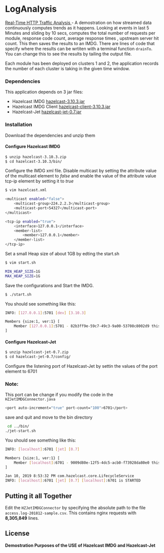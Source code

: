 # LogAnalysis

[Real-Time HTTP Traffic Analysis ](./src/com/ben/mscit) - A demostration on how streamed data continuously computes trends as it happens. Looking at events in last 5 Minutes and sliding by 10 secs,
computes the total number of requests per module, response code count, average response times , upstream server hit count. This then saves the results to an IMDG. There are lines of code that specify where the results can be wrtiten  with a terminal function `drainTo`. You can change this to see the results by tailing the output file.

Each module has been deployed on clusters 1 and 2, the application records the number of each cluster is taking in the given time window.

### Dependencies 
This application depends on 3 jar files:
- Hazelcast IMDG [hazelcast-3.10.3.jar](https://hazelcast.org/download/)
- Hazelcast IMDG Client [hazelcast-client-3.10.3.jar](https://jet.hazelcast.org/download/)
- Hazelcast-Jet [hazelcast-jet-0.7.jar](https://jet.hazelcast.org/download/)

### Installation
Download the dependencies and unzip them

#### Configure Hazelcast IMDG
```sh
$ unzip hazelcast-3.10.3.zip
$ cd hazelcast-3.10.3/bin/
```
Configure the IMDG xml file. Disable multicast by setting the attribute value of the multicast element to *false* and enable the value of the attribute value tcp-ip element by setting it to *true*
```sh
$ vim hazelcast.xml

<multicast enabled="false">
    <multicast-group>224.2.2.3</multicast-group>
    <multicast-port>54327</multicast-port>
</multicast>

<tcp-ip enabled="true">
    <interface>127.0.0.1</interface>
    <member-list>
        <member>127.0.0.1</member>
    </member-list>
</tcp-ip>
```
Set a small Heap size of about 1GB by edting the start.sh
```sh
$ vim start.sh

MIN_HEAP_SIZE=1G
MAX_HEAP_SIZE=1G

```
Save the configurations and Start the IMDG.
```sh
$ ./start.sh
```
You should see something like this:
```sh
INFO: [127.0.0.1]:5701 [dev] [3.10.3] 

Members {size:1, ver:1} [
	Member [127.0.0.1]:5701 - 82b3ff9e-59c7-49c3-9a00-53708c8002d9 this
]
```

#### Configure Hazelcast-Jet

```sh
$ unzip hazelcast-jet-0.7.zip 
$ cd hazelcast-jet-0.7/config/
```
Configure the listening port of Hazelcast-Jet by settin the values of the port element to 6701

### Note: 
This port can be change if you modify the code in the `HZJetIMDGConnector.java`
```sh
<port auto-increment="true" port-count="100">6701</port>
```
save and quit and move to the bin directory
```sh
 cd ../bin/
./jet-start.sh
```

You should see something like this:
```sh
INFO: [localhost]:6701 [jet] [0.7] 

Members {size:1, ver:1} [
	Member [localhost]:6701 - 9009d80e-12f5-4dc5-acb0-f73928da80e0 this
]

Jan 10, 2019 8:53:32 PM com.hazelcast.core.LifecycleService
INFO: [localhost]:6701 [jet] [0.7] [localhost]:6701 is STARTED
```

## Putting it all Together
Edit the `HZJetIMDGConnector` by specifying the absolute path to the file `access.log-201812-sample.csv`. This contains nginx requests with **8,305,849** lines.


License
----
**Demostration Purposes of the USE of Hazelcast IMDG and Hazelcast-Jet**
